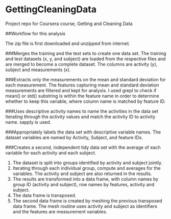 GettingCleaningData
===================

Project repo for Coursera course, Getting and Cleaning Data


##Workflow for this analysis

The zip file is first downloaded and unzipped from internet.

###Merges the training and the test sets to create one data set.
The training and test datasets (x, y, and subject) are loaded from the respective files and are merged to become a complete dataset. The columns are activity (y), subject and measurements (x).

###Extracts only the measurements on the mean and standard deviation for each measurement. 
The features capturing mean and standard deviation measurements are filtered and kept for analysis. I used grepl to check if mean() or std() substring is within the feature name in order to determine whether to keep this variable, where column name is matched by feature ID.

###Uses descriptive activity names to name the activities in the data set
Iterating through the activity values and match the activity ID to activity name. sapply is used.

###Appropriately labels the data set with descriptive variable names. 
The dataset variables are named by Activity, Subject, and feature IDs.

###Creates a second, independent tidy data set with the average of each variable for each activity and each subject. 
1. The dataset is split into groups identified by activity and subject jointly.
2. Iterating through each individual group, compute and averages for the variables. The activity and subject are also returned in the results.
3. The results are transformed into a data frame, with column names by group ID (activity and subject), row names by features, activity and subject. 
4. The data frame is transposed.
5. The second data frame is created by meshing the previous transposed data frame. The mesh routine uses activity and subject as identifiers and the features are measurement variables.
